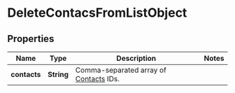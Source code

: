 
# DeleteContacsFromListObject

## Properties
Name | Type | Description | Notes
------------ | ------------- | ------------- | -------------
**contacts** | **String** | Comma-separated array of [Contacts](/docs/api/contacts/) IDs.  | 



